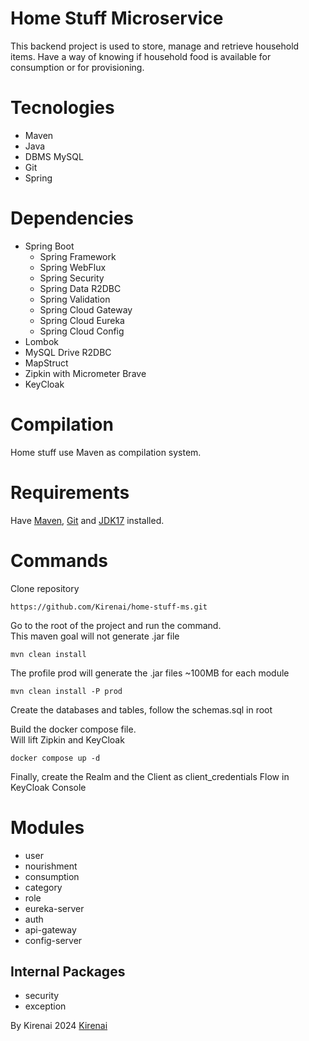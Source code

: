 # Home Stuff Microservice

This backend project is used to store, manage and retrieve household items. Have a way of knowing if household food is
available for consumption or for provisioning.

# Tecnologies

* Maven
* Java
* DBMS MySQL
* Git
* Spring

# Dependencies

* Spring Boot
    * Spring Framework
    * Spring WebFlux
    * Spring Security
    * Spring Data R2DBC
    * Spring Validation
    * Spring Cloud Gateway
    * Spring Cloud Eureka
    * Spring Cloud Config
* Lombok
* MySQL Drive R2DBC
* MapStruct
* Zipkin with Micrometer Brave
* KeyCloak

# Compilation

Home stuff use Maven as compilation system.

# Requirements

Have [Maven](https://maven.apache.org/download.cgi), [Git](https://git-scm.com)
and [JDK17](https://www.oracle.com/java/technologies/javase/jdk17-archive-downloads.html) installed.

# Commands

Clone repository

```github
https://github.com/Kirenai/home-stuff-ms.git
```

Go to the root of the project and run the command. </br>
This maven goal will not generate .jar file

```maven
mvn clean install
```

The profile prod will generate the .jar files
~100MB for each module

```maven
mvn clean install -P prod
```

Create the databases and tables, follow the schemas.sql in root

Build the docker compose file. </br>
Will lift Zipkin and KeyCloak

```docker
docker compose up -d
```

Finally, create the Realm and the Client as client_credentials Flow in KeyCloak Console

# Modules

- user
- nourishment
- consumption
- category
- role
- eureka-server
- auth
- api-gateway
- config-server

## Internal Packages

- security
- exception

By Kirenai 2024 [Kirenai](https://github.com/Kirenai)
